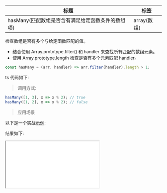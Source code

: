 | 标题                                              | 标签        |
| ------------------------------------------------- | ----------- |
| hasMany(匹配数组是否含有满足给定函数条件的数组项) | array(数组) |

检查数组是否有多个与给定函数匹配的值。

- 结合使用 Array.prototype.filter() 和 handler 来查找所有匹配的数组元素。
- 使用 Array.prototype.length 检查是否有多个元素匹配 handler。

```js
const hasMany = (arr, handler) => arr.filter(handler).length > 1;
```

ts 代码如下:

<div class="code-editor" data-url="codes/javascript/ts/has-many.ts" data-language="typescript"></div>

> 调用方式:

```js
hasMany([1, 3], x => x % 2); // true
hasMany([1, 2], x => x % 2); // false
```

> 应用场景

以下是一个实战<a href="codes/javascript/html/has-many.html" target="_blank" rel="noopener noreferrer">示例</a>:

<div class="code-editor" data-url="codes/javascript/html/has-many.html" data-language="html"></div>

结果如下:

<iframe src="codes/javascript/html/has-many.html"></iframe>
